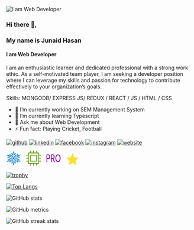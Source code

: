 ![I am Web Developer](https://scontent.fdac24-5.fna.fbcdn.net/v/t39.30808-6/377781691_3575026936151350_4803083395900630887_n.png?stp=dst-jpg&_nc_cat=100&ccb=1-7&_nc_sid=86c6b0&_nc_eui2=AeHurSG20B7OT1ZnsVgbw8-N2TmoOr38AqbZOag6vfwCppiM5cUU02nnENVDU--8-uOFwkwR7XU9oFY8kj-WBrFe&_nc_ohc=7MIIalulbWQQ7kNvgHHYz44&_nc_ht=scontent.fdac24-5.fna&_nc_gid=Ag3zvQ9DeFheLvbFJ_Hfma7&oh=00_AYCmefXBJ4UtPCFIJtxBJmTvWs5YTdTFEvJxllxbfno7mw&oe=66EDAC68)
### Hi there 👋,
### My name is Junaid Hasan
#### I am Web Developer


I am an enthusiastic learner and dedicated professional with a strong work ethic. As a self-motivated team player, I am seeking a developer position where I can leverage my skills and passion for technology to contribute effectively to your organization’s goals.

Skills: MONGODB/ EXPRESS JS/ REDUX / REACT / JS / HTML / CSS

- 🔭 I’m currently working on SEM Management System 
- 🌱 I’m currently learning Typescript 
- 💬 Ask me about Web Development 
- ⚡ Fun fact: Playing Cricket, Football 


[<img src='https://cdn.jsdelivr.net/npm/simple-icons@3.0.1/icons/github.svg' alt='github' height='40'>](https://github.com/JUNAIDHASAN75)  [<img src='https://cdn.jsdelivr.net/npm/simple-icons@3.0.1/icons/linkedin.svg' alt='linkedin' height='40'>](https://www.linkedin.com/in/junaid-hasan-7a05b117b/)  [<img src='https://cdn.jsdelivr.net/npm/simple-icons@3.0.1/icons/facebook.svg' alt='facebook' height='40'>](https://www.facebook.com/100009322376580)  [<img src='https://cdn.jsdelivr.net/npm/simple-icons@3.0.1/icons/instagram.svg' alt='instagram' height='40'>](https://www.instagram.com/spiderss907/)  [<img src='https://cdn.jsdelivr.net/npm/simple-icons@3.0.1/icons/icloud.svg' alt='website' height='40'>](https://66575a6af499d1008b237f16--clinquant-bavarois-58130a.netlify.app/)  

<a href='https://archiveprogram.github.com/'><img src='https://raw.githubusercontent.com/acervenky/animated-github-badges/master/assets/acbadge.gif' width='40' height='40'></a> <a href='https://docs.github.com/en/developers'><img src='https://raw.githubusercontent.com/acervenky/animated-github-badges/master/assets/devbadge.gif' width='40' height='40'></a> <a href='https://github.com/pricing'><img src='https://raw.githubusercontent.com/acervenky/animated-github-badges/master/assets/pro.gif' width='40' height='40'></a> <a href='https://stars.github.com/'><img src='https://raw.githubusercontent.com/acervenky/animated-github-badges/master/assets/starbadge.gif' width='35' height='35'></a> 

[![trophy](https://github-profile-trophy.vercel.app/?username=JUNAIDHASAN75)](https://github.com/ryo-ma/github-profile-trophy)

[![Top Langs](https://github-readme-stats.vercel.app/api/top-langs/?username=JUNAIDHASAN75)](https://github.com/anuraghazra/github-readme-stats)

![GitHub stats](https://github-readme-stats.vercel.app/api?username=JUNAIDHASAN75&show_icons=true)  

![GitHub metrics](https://metrics.lecoq.io/JUNAIDHASAN75)  

![GitHub streak stats](https://streak-stats.demolab.com/?user=JUNAIDHASAN75)  



